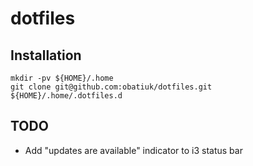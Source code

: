 # dotfiles

## Installation

```
mkdir -pv ${HOME}/.home
git clone git@github.com:obatiuk/dotfiles.git ${HOME}/.home/.dotfiles.d
```
## TODO

* Add "updates are available" indicator to i3 status bar
